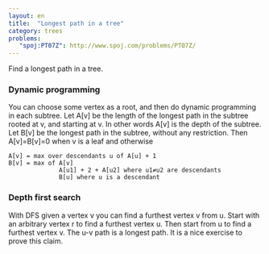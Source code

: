 ```yaml
---
layout: en
title:  "Longest path in a tree"
category: trees
problems:
   "spoj:PT07Z": http://www.spoj.com/problems/PT07Z/
---
```


Find a longest path in a tree.

### Dynamic programming

You can choose some vertex as a root, and then do dynamic programming in each subtree. Let A[v] be the length of the longest path in the subtree rooted at v, and starting at v.  In other words A[v] is the depth of the subtree.  Let B[v] be the longest path in the subtree, without any restriction.  Then A[v]=B[v]=0 when v is a leaf and otherwise

    A[v] = max over descendants u of A[u] + 1
    B[v] = max of A[v]
                  A[u1] + 2 + A[u2] where u1≠u2 are descendants
                  B[u] where u is a descendant


### Depth first search

With DFS given a vertex v you can find a furthest vertex v from u.
Start with an arbitrary vertex r to find a furthest vertex u. Then start from u to find a furthest vertex v. The u-v path is a longest path.  It is a nice exercise to prove this claim.

